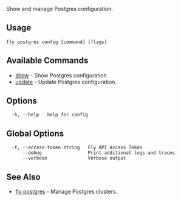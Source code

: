 Show and manage Postgres configuration.


## Usage
~~~
fly postgres config [command] [flags]
~~~

## Available Commands
* [show](/docs/flyctl/fly-postgres-config-show/)	 - Show Postgres configuration
* [update](/docs/flyctl/fly-postgres-config-update/)	 - Update Postgres configuration.

## Options

~~~
  -h, --help   help for config
~~~

## Global Options

~~~
  -t, --access-token string   Fly API Access Token
      --debug                 Print additional logs and traces
      --verbose               Verbose output
~~~

## See Also

* [fly postgres](/docs/flyctl/fly-postgres/)	 - Manage Postgres clusters.

